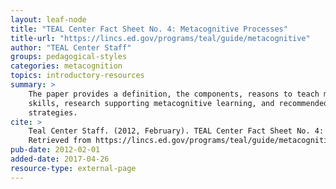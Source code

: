 ```yaml
---
layout: leaf-node
title: "TEAL Center Fact Sheet No. 4: Metacognitive Processes"
title-url: "https://lincs.ed.gov/programs/teal/guide/metacognitive"
author: "TEAL Center Staff"
groups: pedagogical-styles
categories: metacognition
topics: introductory-resources
summary: >
    The paper provides a definition, the components, reasons to teach metacognitive
    skills, research supporting metacognitive learning, and recommended instructional
    strategies.
cite: >
    Teal Center Staff. (2012, February). TEAL Center Fact Sheet No. 4: Metacognitive Processes.
    Retrieved from https://lincs.ed.gov/programs/teal/guide/metacognitive
pub-date: 2012-02-01
added-date: 2017-04-26
resource-type: external-page
---
```

